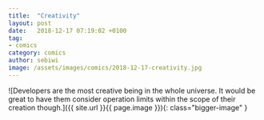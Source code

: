 ```yaml
---
title:  "Creativity"
layout: post
date:   2018-12-17 07:19:02 +0100
tag:
- comics
category: comics
author: sebiwi
image: /assets/images/comics/2018-12-17-creativity.jpg
---
```


![Developers are the most creative being in the whole universe. It would be great to have them consider operation limits within the scope of their creation though.]({{ site.url }}{{ page.image }}){: class="bigger-image" }
